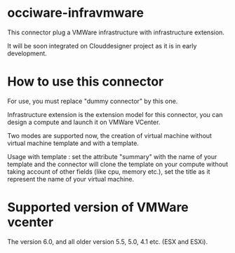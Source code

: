 # occiware-infravmware
This connector plug a VMWare infrastructure with infrastructure extension.

It will be soon integrated on Clouddesigner project as it is in early development.

# How to use this connector 
For use, you must replace "dummy connector" by this one.

Infrastructure extension is the extension model for this connector, you can design a compute and launch it on VMWare VCenter.

Two modes are supported now, the creation of virtual machine without virtual machine template and with a template.

Usage with template : set the attribute "summary" with the name of your template and the connector will clone the template on your compute without taking account of other fields (like cpu, memory etc.), set the title as it represent the name of your virtual machine.

# Supported version of VMWare vcenter
The version 6.0, and all older version 5.5, 5.0, 4.1 etc. (ESX and ESXi).

